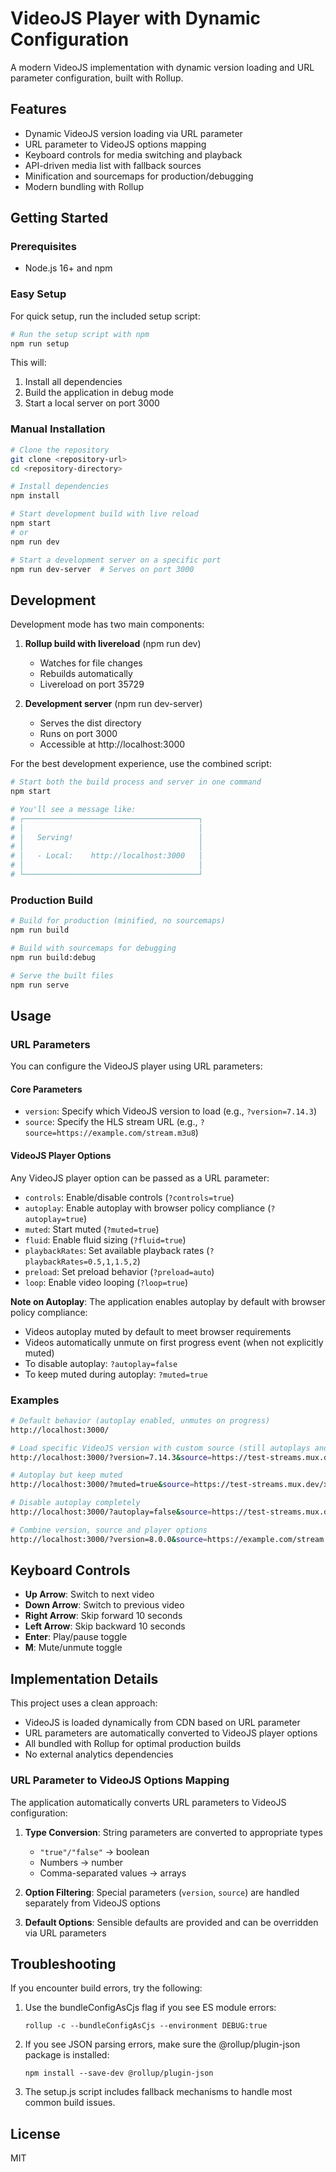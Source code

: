 # VideoJS Player with Dynamic Configuration

A modern VideoJS implementation with dynamic version loading and URL parameter configuration, built with Rollup.

## Features

- Dynamic VideoJS version loading via URL parameter
- URL parameter to VideoJS options mapping
- Keyboard controls for media switching and playback
- API-driven media list with fallback sources  
- Minification and sourcemaps for production/debugging
- Modern bundling with Rollup

## Getting Started

### Prerequisites

- Node.js 16+ and npm

### Easy Setup

For quick setup, run the included setup script:

```bash
# Run the setup script with npm
npm run setup
```

This will:

1. Install all dependencies
2. Build the application in debug mode
3. Start a local server on port 3000

### Manual Installation

```bash
# Clone the repository
git clone <repository-url>
cd <repository-directory>

# Install dependencies
npm install

# Start development build with live reload
npm start
# or
npm run dev

# Start a development server on a specific port
npm run dev-server  # Serves on port 3000
```

## Development

Development mode has two main components:

1. **Rollup build with livereload** (npm run dev)

   - Watches for file changes
   - Rebuilds automatically
   - Livereload on port 35729

2. **Development server** (npm run dev-server)
   - Serves the dist directory
   - Runs on port 3000
   - Accessible at http://localhost:3000

For the best development experience, use the combined script:

```bash
# Start both the build process and server in one command
npm start

# You'll see a message like:
# ┌───────────────────────────────────────┐
# │                                       │
# │   Serving!                            │
# │                                       │
# │   - Local:    http://localhost:3000   │
# │                                       │
# └───────────────────────────────────────┘
```

### Production Build

```bash
# Build for production (minified, no sourcemaps)
npm run build

# Build with sourcemaps for debugging
npm run build:debug

# Serve the built files
npm run serve
```

## Usage

### URL Parameters

You can configure the VideoJS player using URL parameters:

#### Core Parameters
- `version`: Specify which VideoJS version to load (e.g., `?version=7.14.3`)
- `source`: Specify the HLS stream URL (e.g., `?source=https://example.com/stream.m3u8`)

#### VideoJS Player Options
Any VideoJS player option can be passed as a URL parameter:

- `controls`: Enable/disable controls (`?controls=true`)
- `autoplay`: Enable autoplay with browser policy compliance (`?autoplay=true`) 
- `muted`: Start muted (`?muted=true`)
- `fluid`: Enable fluid sizing (`?fluid=true`)
- `playbackRates`: Set available playback rates (`?playbackRates=0.5,1,1.5,2`)
- `preload`: Set preload behavior (`?preload=auto`)
- `loop`: Enable video looping (`?loop=true`)

**Note on Autoplay**: The application enables autoplay by default with browser policy compliance:
- Videos autoplay muted by default to meet browser requirements
- Videos automatically unmute on first progress event (when not explicitly muted)
- To disable autoplay: `?autoplay=false`
- To keep muted during autoplay: `?muted=true`

### Examples

```bash
# Default behavior (autoplay enabled, unmutes on progress)
http://localhost:3000/

# Load specific VideoJS version with custom source (still autoplays and unmutes)
http://localhost:3000/?version=7.14.3&source=https://test-streams.mux.dev/x36xhzz/x36xhzz.m3u8

# Autoplay but keep muted
http://localhost:3000/?muted=true&source=https://test-streams.mux.dev/x36xhzz/x36xhzz.m3u8

# Disable autoplay completely
http://localhost:3000/?autoplay=false&source=https://test-streams.mux.dev/x36xhzz/x36xhzz.m3u8

# Combine version, source and player options
http://localhost:3000/?version=8.0.0&source=https://example.com/stream.m3u8&playbackRates=0.75,1,1.25,1.5
```

## Keyboard Controls

- **Up Arrow**: Switch to next video
- **Down Arrow**: Switch to previous video  
- **Right Arrow**: Skip forward 10 seconds
- **Left Arrow**: Skip backward 10 seconds
- **Enter**: Play/pause toggle
- **M**: Mute/unmute toggle

## Implementation Details

This project uses a clean approach:

- VideoJS is loaded dynamically from CDN based on URL parameter
- URL parameters are automatically converted to VideoJS player options
- All bundled with Rollup for optimal production builds
- No external analytics dependencies

### URL Parameter to VideoJS Options Mapping

The application automatically converts URL parameters to VideoJS configuration:

1. **Type Conversion**: String parameters are converted to appropriate types
   - `"true"/"false"` → boolean
   - Numbers → number
   - Comma-separated values → arrays

2. **Option Filtering**: Special parameters (`version`, `source`) are handled separately from VideoJS options

3. **Default Options**: Sensible defaults are provided and can be overridden via URL parameters

## Troubleshooting

If you encounter build errors, try the following:

1. Use the bundleConfigAsCjs flag if you see ES module errors:

   ```
   rollup -c --bundleConfigAsCjs --environment DEBUG:true
   ```

2. If you see JSON parsing errors, make sure the @rollup/plugin-json package is installed:

   ```
   npm install --save-dev @rollup/plugin-json
   ```

3. The setup.js script includes fallback mechanisms to handle most common build issues.

## License

MIT